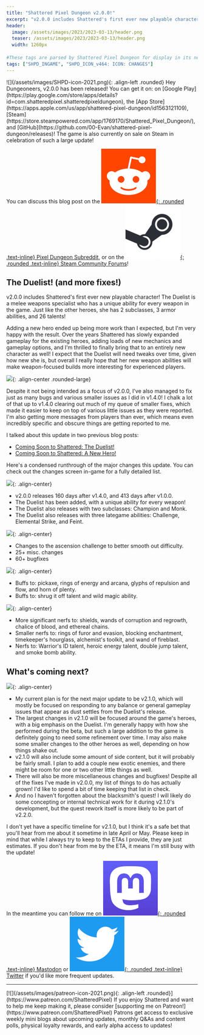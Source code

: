```yaml
---
title: "Shattered Pixel Dungeon v2.0.0!"
excerpt: "v2.0.0 includes Shattered's first ever new playable character! The Duelist is a melee weapons specialist who has a unique ability for every weapon in the game. Just like the other heroes, she has 2 subclasses, 3 armor abilities, and 26 talents!"
header:
  image: /assets/images/2023/2023-03-13/header.png
  teaser: /assets/images/2023/2023-03-13/header.png
  width: 1260px

#These tags are parsed by Shattered Pixel Dungeon for display in its news feed
tags: ["SHPD_INGAME", "SHPD_ICON_v464: ICON: CHANGES"]
---
```


<div markdown="1" class="img-text">
![](/assets/images/SHPD-icon-2021.png){: .align-left .rounded} Hey Dungeoneers, v2.0.0 has been released! You can get it on: on [Google Play](https://play.google.com/store/apps/details?id=com.shatteredpixel.shatteredpixeldungeon), the [App Store](https://apps.apple.com/us/app/shattered-pixel-dungeon/id1563121109), [Steam](https://store.steampowered.com/app/1769170/Shattered_Pixel_Dungeon/), and [GitHub](https://github.com/00-Evan/shattered-pixel-dungeon/releases)! The game is also currently on sale on Steam in celebration of such a large update!
</div>

You can discuss this blog post on the [![](/assets/images/reddit-icon.png){: .rounded .text-inline} Pixel Dungeon Subreddit](https://www.reddit.com/r/PixelDungeon/comments/11qf1sd/shattered_pixel_dungeon_v200/), or on the [![](/assets/images/steam-icon.png){: .rounded .text-inline} Steam Community Forums](https://steamcommunity.com/app/1769170/eventcomments/3785877496070237054)!

## The Duelist! (and more fixes!)

v2.0.0 includes Shattered's first ever new playable character! The Duelist is a melee weapons specialist who has a unique ability for every weapon in the game. Just like the other heroes, she has 2 subclasses, 3 armor abilities, and 26 talents!

Adding a new hero ended up being more work than I expected, but I'm very happy with the result. Over the years Shattered has slowly expanded gameplay for the existing heroes, adding loads of new mechanics and gameplay options, and I'm thrilled to finally bring that to an entirely new character as well! I expect that the Duelist will need tweaks over time, given how new she is, but overall I really hope that her new weapon abilities will make weapon-focused builds more interesting for experienced players.

![](/assets/images/{{page.date|date:'%Y/%Y-%m-%d'}}/duelist.jpg){: .align-center .rounded-large}

Despite it not being intended as a focus of v2.0.0, I've also managed to fix just as many bugs and various smaller issues as I did in v1.4.0! I chalk a lot of that up to v1.4.0 clearing out much of my queue of smaller fixes, which made it easier to keep on top of various little issues as they were reported. I'm also getting more messages from players than ever, which means even incredibly specific and obscure things are getting reported to me.

I talked about this update in two previous blog posts:
- [Coming Soon to Shattered: The Duelist!](/blog/coming-soon-to-shattered-the-duelist.html)
- [Coming Soon to Shattered: A New Hero!](/coming-soon-to-shattered-a-new-hero.html)

Here's a condensed runthrough of the major changes this update. You can check out the changes screen in-game for a fully detailed list.

![](/assets/images/{{page.date|date:'%Y/%Y-%m-%d'}}/new.png){: .align-center}
- v2.0.0 releases 160 days after v1.4.0, and 413 days after v1.0.0.
- The Duelist has been added, with a unique ability for every weapon!
- The Duelist also releases with two subclasses: Champion and Monk.
- The Duelist also releases with three lategame abilities: Challenge, Elemental Strike, and Feint.

![](/assets/images/{{page.date|date:'%Y/%Y-%m-%d'}}/changes.png){: .align-center}
- Changes to the ascension challenge to better smooth out difficulty.
- 25+ misc. changes
- 60+ bugfixes

![](/assets/images/{{page.date|date:'%Y/%Y-%m-%d'}}/buffs.png){: .align-center}
- Buffs to: pickaxe, rings of energy and arcana, glyphs of repulsion and flow, and horn of plenty.
- Buffs to: shrug it off talent and wild magic ability.

![](/assets/images/{{page.date|date:'%Y/%Y-%m-%d'}}/nerfs.png){: .align-center}
- More significant nerfs to: shields, wands of corruption and regrowth, chalice of blood, and ethereal chains.
- Smaller nerfs to: rings of furor and evasion, blocking enchantment, timekeeper's hourglass, alchemist's toolkit, and wand of fireblast.
- Nerfs to: Warrior's ID talent, heroic energy talent, double jump talent, and smoke bomb ability.

## What's coming next?

![](/assets/images/{{page.date|date:'%Y/%Y-%m-%d'}}/upcoming.png){: .align-center}

- My current plan is for the next major update to be v2.1.0, which will mostly be focused on responding to any balance or general gameplay issues that appear as dust settles from the Duelist's release.
- The largest changes in v2.1.0 will be focused around the game's heroes, with a big emphasis on the Duelist. I'm generally happy with how she performed during the beta, but such a large addition to the game is definitely going to need some refinement over time. I may also make some smaller changes to the other heroes as well, depending on how things shake out. 
- v2.1.0 will also include some amount of side content, but it will probably be fairly small. I plan to add a couple new exotic enemies, and there might be room for one or two other little things as well.
- There will also be more miscellaneous changes and bugfixes! Despite all of the fixes I've made in v2.0.0, my list of things to do has actually grown! I'd like to spend a bit of time keeping that list in check.
- And no I haven't forgotten about the blacksmith's quest! I will likely do some concepting or internal technical work for it during v2.1.0's development, but the quest rework itself is more likely to be part of v2.2.0.

I don't yet have a specific timeline for v2.1.0, but I think it's a safe bet that you'll hear from me about it sometime in late April or May. Please keep in mind that while I always try to keep to the ETAs I provide, they are just estimates. If you don't hear from me by the ETA, it means I'm still busy with the update!

In the meantime you can follow me on [![](/assets/images/mastodon-icon.png){: .rounded .text-inline} Mastodon](https://mastodon.gamedev.place/@ShatteredPixel) or [![](/assets/images/twitter-icon.png){: .rounded .text-inline} Twitter](https://www.twitter.com/ShatteredPixel) if you'd like more frequent updates.

---

<div markdown="1" style="display: inline-block;">
[![](/assets/images/patreon-icon-2021.png){: .align-left .rounded}](https://www.patreon.com/ShatteredPixel) If you enjoy Shattered and want to help me keep making it, please consider [supporting me on Patreon!](https://www.patreon.com/ShatteredPixel) Patrons get access to exclusive weekly mini blogs about upcoming updates, monthly Q&As and content polls, physical loyalty rewards, and early alpha access to updates!
</div>
